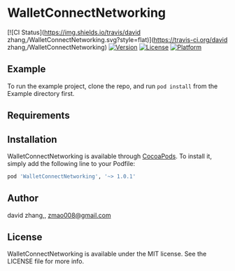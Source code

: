 # WalletConnectNetworking

[![CI Status](https://img.shields.io/travis/david zhang,/WalletConnectNetworking.svg?style=flat)](https://travis-ci.org/david zhang,/WalletConnectNetworking)
[![Version](https://img.shields.io/cocoapods/v/WalletConnectNetworking.svg?style=flat)](https://cocoapods.org/pods/WalletConnectNetworking)
[![License](https://img.shields.io/cocoapods/l/WalletConnectNetworking.svg?style=flat)](https://cocoapods.org/pods/WalletConnectNetworking)
[![Platform](https://img.shields.io/cocoapods/p/WalletConnectNetworking.svg?style=flat)](https://cocoapods.org/pods/WalletConnectNetworking)

## Example

To run the example project, clone the repo, and run `pod install` from the Example directory first.

## Requirements

## Installation

WalletConnectNetworking is available through [CocoaPods](https://cocoapods.org). To install
it, simply add the following line to your Podfile:

```ruby
pod 'WalletConnectNetworking', '~> 1.0.1'
```

## Author

david zhang,, zmao008@gmail.com

## License

WalletConnectNetworking is available under the MIT license. See the LICENSE file for more info.
